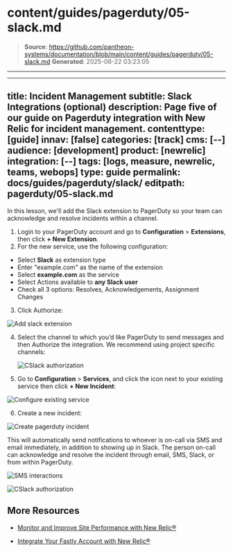 # content/guides/pagerduty/05-slack.md

> **Source**: https://github.com/pantheon-systems/documentation/blob/main/content/guides/pagerduty/05-slack.md
> **Generated**: 2025-08-22 03:23:05

---

---
title: Incident Management
subtitle: Slack Integrations (optional)
description: Page five of our guide on Pagerduty integration with New Relic for incident management.
contenttype: [guide]
innav: [false]
categories: [track]
cms: [--]
audience: [development]
product: [newrelic]
integration: [--]
tags: [logs, measure, newrelic, teams, webops]
type: guide
permalink: docs/guides/pagerduty/slack/
editpath: pagerduty/05-slack.md
---
In this lesson, we'll add the Slack extension to PagerDuty so your team can acknowledge and resolve incidents within a channel.

1. Login to your PagerDuty account and go to **Configuration** > **Extensions**, then click **+ New Extension**.
2. For the new service, use the following configuration:

 - Select **Slack** as extension type
 - Enter "example.com" as the name of the extension
 - Select **example.com** as the service
 - Select Actions available to **any Slack user**
 - Check all 3 options: Resolves, Acknowledgements, Assignment Changes

3. Click Authorize:

  ![Add slack extension](../../../images/pagerduty/pg-extensions.png)

4. Select the channel to which you’d like PagerDuty to send messages and then Authorize the integration. We recommend using project specific channels:

    ![CSlack authorization](../../../images/pagerduty/pg-authorize-slack.png)

5. Go to **Configuration** > **Services**, and click the **<Icon icon="gear" />** icon next to your existing service then click **+ New Incident**:

  ![Configure existing service](../../../images/pagerduty/pg-configure-service.png)

6. Create a new incident:

  ![Create pagerduty incident](../../../images/pagerduty/pg-new-incident.png)

This will automatically send notifications to whoever is on-call via SMS and email immediately, in addition to showing up in Slack. The person on-call can acknowledge and resolve the incident through email, SMS, Slack, or from within PagerDuty.

![SMS interactions](../../../images/pagerduty/pg-sms-notification.png)

![CSlack authorization](../../../images/pagerduty/pg-slack-notification.png)


## More Resources

- [Monitor and Improve Site Performance with New Relic&reg;](/guides/new-relic/monitor-new-relic)

- [Integrate Your Fastly Account with New Relic&reg;](/guides/fastly-pantheon/fastly-new-relic)
